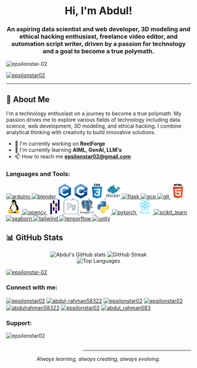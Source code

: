 # <div align="center">Hi, I'm Abdul!</div>

<h3 align="center">An aspiring data scientist and web developer, 3D modeling and ethical hacking enthusiast, freelance video editor, and automation script writer, driven by a passion for technology and a goal to become a true polymath.</h3>

<p align="left"> <img src="https://komarev.com/ghpvc/?username=epsilonstar-02&label=Profile%20views&color=0e75b6&style=flat" alt="epsilonstar-02" /> </p>

<p align="left"> <a href="https://twitter.com/epsilonstar02" target="blank"><img src="https://img.shields.io/twitter/follow/epsilonstar02?logo=twitter&style=for-the-badge" alt="epsilonstar02" /></a> </p>

---

## 🚀 About Me

I'm a technology enthusiast on a journey to become a true polymath. My passion drives me to explore various fields of technology including data science, web development, 3D modeling, and ethical hacking. I combine analytical thinking with creativity to build innovative solutions.

- 🔭 I'm currently working on **ReelForge**
- 🌱 I'm currently learning **AIML, GenAI, LLM's**
- 📫 How to reach me **epsilonstar02@gmail.com**

<h3 align="left">Languages and Tools:</h3>
<p align="left"> <a href="https://www.arduino.cc/" target="_blank" rel="noreferrer"> <img src="https://cdn.worldvectorlogo.com/logos/arduino-1.svg" alt="arduino" width="40" height="40"/> </a> <a href="https://www.blender.org/" target="_blank" rel="noreferrer"> <img src="https://download.blender.org/branding/community/blender_community_badge_white.svg" alt="blender" width="40" height="40"/> </a> <a href="https://www.cprogramming.com/" target="_blank" rel="noreferrer"> <img src="https://raw.githubusercontent.com/devicons/devicon/master/icons/c/c-original.svg" alt="c" width="40" height="40"/> </a> <a href="https://www.w3schools.com/cpp/" target="_blank" rel="noreferrer"> <img src="https://raw.githubusercontent.com/devicons/devicon/master/icons/cplusplus/cplusplus-original.svg" alt="cplusplus" width="40" height="40"/> </a> <a href="https://www.w3schools.com/css/" target="_blank" rel="noreferrer"> <img src="https://raw.githubusercontent.com/devicons/devicon/master/icons/css3/css3-original-wordmark.svg" alt="css3" width="40" height="40"/> </a> <a href="https://www.docker.com/" target="_blank" rel="noreferrer"> <img src="https://raw.githubusercontent.com/devicons/devicon/master/icons/docker/docker-original-wordmark.svg" alt="docker" width="40" height="40"/> </a> <a href="https://flask.palletsprojects.com/" target="_blank" rel="noreferrer"> <img src="https://www.vectorlogo.zone/logos/pocoo_flask/pocoo_flask-icon.svg" alt="flask" width="40" height="40"/> </a> <a href="https://cloud.google.com" target="_blank" rel="noreferrer"> <img src="https://www.vectorlogo.zone/logos/google_cloud/google_cloud-icon.svg" alt="gcp" width="40" height="40"/> </a> <a href="https://git-scm.com/" target="_blank" rel="noreferrer"> <img src="https://www.vectorlogo.zone/logos/git-scm/git-scm-icon.svg" alt="git" width="40" height="40"/> </a> <a href="https://www.w3.org/html/" target="_blank" rel="noreferrer"> <img src="https://raw.githubusercontent.com/devicons/devicon/master/icons/html5/html5-original-wordmark.svg" alt="html5" width="40" height="40"/> </a> <a href="https://www.linux.org/" target="_blank" rel="noreferrer"> <img src="https://raw.githubusercontent.com/devicons/devicon/master/icons/linux/linux-original.svg" alt="linux" width="40" height="40"/> </a> <a href="https://opencv.org/" target="_blank" rel="noreferrer"> <img src="https://www.vectorlogo.zone/logos/opencv/opencv-icon.svg" alt="opencv" width="40" height="40"/> </a> <a href="https://pandas.pydata.org/" target="_blank" rel="noreferrer"> <img src="https://raw.githubusercontent.com/devicons/devicon/2ae2a900d2f041da66e950e4d48052658d850630/icons/pandas/pandas-original.svg" alt="pandas" width="40" height="40"/> </a> <a href="https://www.photoshop.com/en" target="_blank" rel="noreferrer"> <img src="https://raw.githubusercontent.com/devicons/devicon/master/icons/photoshop/photoshop-line.svg" alt="photoshop" width="40" height="40"/> </a> <a href="https://www.postgresql.org" target="_blank" rel="noreferrer"> <img src="https://raw.githubusercontent.com/devicons/devicon/master/icons/postgresql/postgresql-original-wordmark.svg" alt="postgresql" width="40" height="40"/> </a> <a href="https://www.python.org" target="_blank" rel="noreferrer"> <img src="https://raw.githubusercontent.com/devicons/devicon/master/icons/python/python-original.svg" alt="python" width="40" height="40"/> </a> <a href="https://pytorch.org/" target="_blank" rel="noreferrer"> <img src="https://www.vectorlogo.zone/logos/pytorch/pytorch-icon.svg" alt="pytorch" width="40" height="40"/> </a> <a href="https://reactjs.org/" target="_blank" rel="noreferrer"> <img src="https://raw.githubusercontent.com/devicons/devicon/master/icons/react/react-original-wordmark.svg" alt="react" width="40" height="40"/> </a> <a href="https://scikit-learn.org/" target="_blank" rel="noreferrer"> <img src="https://upload.wikimedia.org/wikipedia/commons/0/05/Scikit_learn_logo_small.svg" alt="scikit_learn" width="40" height="40"/> </a> <a href="https://seaborn.pydata.org/" target="_blank" rel="noreferrer"> <img src="https://seaborn.pydata.org/_images/logo-mark-lightbg.svg" alt="seaborn" width="40" height="40"/> </a> <a href="https://tailwindcss.com/" target="_blank" rel="noreferrer"> <img src="https://www.vectorlogo.zone/logos/tailwindcss/tailwindcss-icon.svg" alt="tailwind" width="40" height="40"/> </a> <a href="https://www.tensorflow.org" target="_blank" rel="noreferrer"> <img src="https://www.vectorlogo.zone/logos/tensorflow/tensorflow-icon.svg" alt="tensorflow" width="40" height="40"/> </a> <a href="https://unity.com/" target="_blank" rel="noreferrer"> <img src="https://www.vectorlogo.zone/logos/unity3d/unity3d-icon.svg" alt="unity" width="40" height="40"/> </a> </p>

## 📊 GitHub Stats

<div align="center">
  <img src="https://github-readme-stats.vercel.app/api?username=epsilonstar-02&show_icons=true&theme=tokyonight" alt="Abdul's GitHub stats" height="160">
  <img src="https://github-readme-streak-stats.herokuapp.com/?user=epsilonstar-02&theme=tokyonight" alt="GitHub Streak" height="160">
</div>

<div align="center">
  <img src="https://github-readme-stats.vercel.app/api/top-langs/?username=epsilonstar-02&layout=compact&theme=tokyonight" alt="Top Languages">
</div>

<p align="left"> <a href="https://github.com/ryo-ma/github-profile-trophy"><img src="https://github-profile-trophy.vercel.app/?username=epsilonstar-02" alt="epsilonstar-02" /></a> </p>

<h3 align="left">Connect with me:</h3>
<p align="left">
<a href="https://twitter.com/epsilonstar02" target="blank"><img align="center" src="https://raw.githubusercontent.com/rahuldkjain/github-profile-readme-generator/master/src/images/icons/Social/twitter.svg" alt="epsilonstar02" height="30" width="40" /></a>
<a href="https://linkedin.com/in/abdul-rahman58322" target="blank"><img align="center" src="https://raw.githubusercontent.com/rahuldkjain/github-profile-readme-generator/master/src/images/icons/Social/linked-in-alt.svg" alt="abdul-rahman58322" height="30" width="40" /></a>
<a href="https://kaggle.com/epsilonstar02" target="blank"><img align="center" src="https://raw.githubusercontent.com/rahuldkjain/github-profile-readme-generator/master/src/images/icons/Social/kaggle.svg" alt="epsilonstar02" height="30" width="40" /></a>
<a href="https://instagram.com/epsilonstar02" target="blank"><img align="center" src="https://raw.githubusercontent.com/rahuldkjain/github-profile-readme-generator/master/src/images/icons/Social/instagram.svg" alt="epsilonstar02" height="30" width="40" /></a>
<a href="https://www.hackerrank.com/abdulrahman58322" target="blank"><img align="center" src="https://raw.githubusercontent.com/rahuldkjain/github-profile-readme-generator/master/src/images/icons/Social/hackerrank.svg" alt="abdulrahman58322" height="30" width="40" /></a>
<a href="https://codeforces.com/profile/epsilonstar02" target="blank"><img align="center" src="https://raw.githubusercontent.com/rahuldkjain/github-profile-readme-generator/master/src/images/icons/Social/codeforces.svg" alt="epsilonstar02" height="30" width="40" /></a>
<a href="https://www.leetcode.com/abdul_rahman583" target="blank"><img align="center" src="https://raw.githubusercontent.com/rahuldkjain/github-profile-readme-generator/master/src/images/icons/Social/leet-code.svg" alt="abdul_rahman583" height="30" width="40" /></a>
</p>

<h3 align="left">Support:</h3>
<p><a href="https://www.buymeacoffee.com/epsilonstar02"> <img align="left" src="https://cdn.buymeacoffee.com/buttons/v2/default-yellow.png" height="50" width="210" alt="epsilonstar02" /></a></p><br><br>

---

<div align="center">
  <em>Always learning, always creating, always evolving.</em>
</div>
